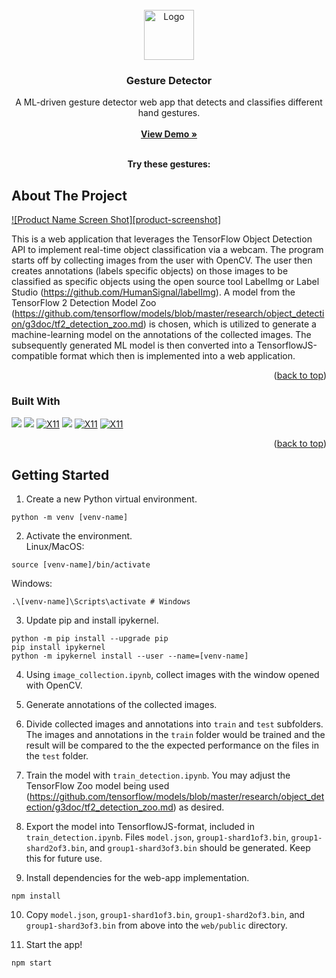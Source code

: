 <!-- PROJECT LOGO -->
<br />
<div align="center">
  <a href="https://github.com/bkctrl/gesture-detector">
    <img src="https://upload.wikimedia.org/wikipedia/commons/thumb/2/2d/Tensorflow_logo.svg/1200px-Tensorflow_logo.svg.png" alt="Logo" width="80" height="80">
  </a>

<h3 align="center">Gesture Detector</h3>

  <p align="center">
  A ML-driven gesture detector web app that detects and classifies different hand gestures.    <br/><br/>
    <a href="https://www.gesturedetector.live"><strong>View Demo »</strong></a>
    <br />
    <br />
  </p>
</div>

<div align="center"><b>Try these gestures:</b></div>


<!-- ABOUT THE PROJECT -->
## About The Project

[![Product Name Screen Shot][product-screenshot]](screenshot.png)

This is a web application that leverages the TensorFlow Object Detection API to implement real-time object classification via a webcam. The program starts off by collecting images from the user with OpenCV. The user then creates annotations (labels specific objects) on those images to be classified as specific objects using the open source tool LabelImg or Label Studio (https://github.com/HumanSignal/labelImg). A model from the TensorFlow 2 Detection Model Zoo (https://github.com/tensorflow/models/blob/master/research/object_detection/g3doc/tf2_detection_zoo.md) is chosen, which is utilized to generate a machine-learning model on the annotations of the collected images. The subsequently generated ML model is then converted into a TensorflowJS-compatible format which then is implemented into a web application. 

<p align="right">(<a href="#readme-top">back to top</a>)</p>

</table>


### Built With
<a href=""><img src="https://img.shields.io/badge/python-3670A0?style=for-the-badge&logo=python&logoColor=ffdd54"></a>
<a href=""><img src="https://img.shields.io/badge/jupyter-%23FA0F00.svg?style=for-the-badge&logo=jupyter&logoColor=white"></a>
<a href=""><img src="https://img.shields.io/badge/TensorFlow-%23FF6F00.svg?style=for-the-badge&logo=TensorFlow&logoColor=white" alt="X11"></a>
<a href=""><img src="https://img.shields.io/badge/opencv-%23white.svg?style=for-the-badge&logo=opencv&logoColor=white"></a>
<a href=""><img src="https://img.shields.io/badge/react-%2320232a.svg?style=for-the-badge&logo=react&logoColor=%2361DAFB" alt="X11"></a>
<a href=""><img src="https://img.shields.io/badge/javascript-%23323330.svg?style=for-the-badge&logo=javascript&logoColor=%23F7DF1E" alt="X11"></a>
<p align="right">(<a href="#readme-top">back to top</a>)</p>


## Getting Started

1. Create a new Python virtual environment.
```
python -m venv [venv-name]
```

2. Activate the environment.<br>
Linux/MacOS:
```
source [venv-name]/bin/activate
```
Windows:
```
.\[venv-name]\Scripts\activate # Windows
```

3.  Update pip and install ipykernel.
```
python -m pip install --upgrade pip
pip install ipykernel
python -m ipykernel install --user --name=[venv-name]
```

4. Using `image_collection.ipynb`, collect images with the window opened with OpenCV. 


5. Generate annotations of the collected images.


6. Divide collected images and annotations into `train` and `test` subfolders. The images and annotations in the `train` folder would be trained and the result will be compared to the the expected performance on the files in the `test` folder. 


7. Train the model with `train_detection.ipynb`. You may adjust the TensorFlow Zoo model being used (https://github.com/tensorflow/models/blob/master/research/object_detection/g3doc/tf2_detection_zoo.md) as desired. 

8. Export the model into TensorflowJS-format, included in `train_detection.ipynb`. Files `model.json`, `group1-shard1of3.bin`, `group1-shard2of3.bin`, and `group1-shard3of3.bin` should be generated. Keep this for future use.

9. Install dependencies for the web-app implementation.
```
npm install
```

10. Copy `model.json`, `group1-shard1of3.bin`, `group1-shard2of3.bin`, and `group1-shard3of3.bin` from above into the `web/public` directory. 

11. Start the app!
```
npm start
```

